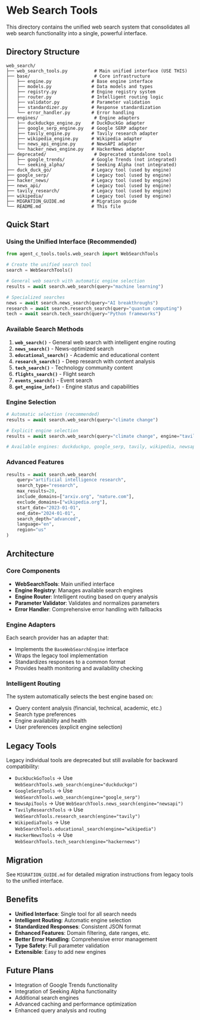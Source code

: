 # Web Search Tools

This directory contains the unified web search system that consolidates all web search functionality into a single, powerful interface.

## Directory Structure

```
web_search/
├── web_search_tools.py          # Main unified interface (USE THIS)
├── base/                        # Core infrastructure
│   ├── engine.py               # Base engine interface
│   ├── models.py               # Data models and types
│   ├── registry.py             # Engine registry system
│   ├── router.py               # Intelligent routing logic
│   ├── validator.py            # Parameter validation
│   ├── standardizer.py         # Response standardization
│   └── error_handler.py        # Error handling
├── engines/                     # Engine adapters
│   ├── duckduckgo_engine.py    # DuckDuckGo adapter
│   ├── google_serp_engine.py   # Google SERP adapter
│   ├── tavily_engine.py        # Tavily research adapter
│   ├── wikipedia_engine.py     # Wikipedia adapter
│   ├── news_api_engine.py      # NewsAPI adapter
│   └── hacker_news_engine.py   # HackerNews adapter
├── deprecated/                  # Deprecated standalone tools
│   ├── google_trends/          # Google Trends (not integrated)
│   └── seeking_alpha/          # Seeking Alpha (not integrated)
├── duck_duck_go/               # Legacy tool (used by engine)
├── google_serp/                # Legacy tool (used by engine)
├── hacker_news/                # Legacy tool (used by engine)
├── news_api/                   # Legacy tool (used by engine)
├── tavily_research/            # Legacy tool (used by engine)
├── wikipedia/                  # Legacy tool (used by engine)
├── MIGRATION_GUIDE.md          # Migration guide
└── README.md                   # This file
```

## Quick Start

### Using the Unified Interface (Recommended)

```python
from agent_c_tools.tools.web_search import WebSearchTools

# Create the unified search tool
search = WebSearchTools()

# General web search with automatic engine selection
results = await search.web_search(query="machine learning")

# Specialized searches
news = await search.news_search(query="AI breakthroughs")
research = await search.research_search(query="quantum computing")
tech = await search.tech_search(query="Python frameworks")
```

### Available Search Methods

1. **`web_search()`** - General web search with intelligent engine routing
2. **`news_search()`** - News-optimized search
3. **`educational_search()`** - Academic and educational content
4. **`research_search()`** - Deep research with content analysis
5. **`tech_search()`** - Technology community content
6. **`flights_search()`** - Flight search
7. **`events_search()`** - Event search
8. **`get_engine_info()`** - Engine status and capabilities

### Engine Selection

```python
# Automatic selection (recommended)
results = await search.web_search(query="climate change")

# Explicit engine selection
results = await search.web_search(query="climate change", engine="tavily")

# Available engines: duckduckgo, google_serp, tavily, wikipedia, newsapi, hackernews
```

### Advanced Features

```python
results = await search.web_search(
    query="artificial intelligence research",
    search_type="research",
    max_results=20,
    include_domains=["arxiv.org", "nature.com"],
    exclude_domains=["wikipedia.org"],
    start_date="2023-01-01",
    end_date="2024-01-01",
    search_depth="advanced",
    language="en",
    region="us"
)
```

## Architecture

### Core Components

- **WebSearchTools**: Main unified interface
- **Engine Registry**: Manages available search engines
- **Engine Router**: Intelligent routing based on query analysis
- **Parameter Validator**: Validates and normalizes parameters
- **Error Handler**: Comprehensive error handling with fallbacks

### Engine Adapters

Each search provider has an adapter that:
- Implements the `BaseWebSearchEngine` interface
- Wraps the legacy tool implementation
- Standardizes responses to a common format
- Provides health monitoring and availability checking

### Intelligent Routing

The system automatically selects the best engine based on:
- Query content analysis (financial, technical, academic, etc.)
- Search type preferences
- Engine availability and health
- User preferences (explicit engine selection)

## Legacy Tools

Legacy individual tools are deprecated but still available for backward compatibility:

- `DuckDuckGoTools` → Use `WebSearchTools.web_search(engine="duckduckgo")`
- `GoogleSerpTools` → Use `WebSearchTools.web_search(engine="google_serp")`
- `NewsApiTools` → Use `WebSearchTools.news_search(engine="newsapi")`
- `TavilyResearchTools` → Use `WebSearchTools.research_search(engine="tavily")`
- `WikipediaTools` → Use `WebSearchTools.educational_search(engine="wikipedia")`
- `HackerNewsTools` → Use `WebSearchTools.tech_search(engine="hackernews")`

## Migration

See `MIGRATION_GUIDE.md` for detailed migration instructions from legacy tools to the unified interface.

## Benefits

- **Unified Interface**: Single tool for all search needs
- **Intelligent Routing**: Automatic engine selection
- **Standardized Responses**: Consistent JSON format
- **Enhanced Features**: Domain filtering, date ranges, etc.
- **Better Error Handling**: Comprehensive error management
- **Type Safety**: Full parameter validation
- **Extensible**: Easy to add new engines

## Future Plans

- Integration of Google Trends functionality
- Integration of Seeking Alpha functionality
- Additional search engines
- Advanced caching and performance optimization
- Enhanced query analysis and routing